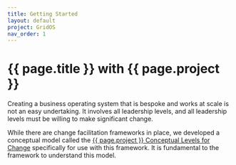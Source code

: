 ```yaml
---
title: Getting Started
layout: default
project: GridOS
nav_order: 1
---
```



# {{ page.title }} with {{ page.project }}

Creating a business operating system that is bespoke and works at scale is not an easy undertaking. It involves all leadership levels, and all leadership levels must be willing to make significant change.

While there are change facilitation frameworks in place, we developed a conceptual model called the [{{ page.project }} Conceptual Levels for Change](/defiinitions/llobc) specifically for use with this framework. It is fundamental to the framework to understand this model.
